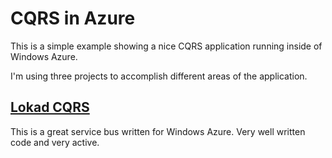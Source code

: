 
CQRS in Azure
==========================
This is a simple example showing a nice CQRS application running inside of Windows Azure.

I'm using three projects to accomplish different areas of the application.

[Lokad CQRS](http://code.google.com/p/lokad-cqrs/)
-----------------------------------------------------
This is a great service bus written for Windows Azure. Very well written code and very active.
